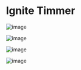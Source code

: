 # Ignite Timmer

![image](https://user-images.githubusercontent.com/42443254/204155770-9ac17fc7-2419-41cc-ba08-6f0814bd087e.png)

![image](https://user-images.githubusercontent.com/42443254/204155777-381de95e-cd75-4af0-93b2-6675b483382d.png)

![image](https://user-images.githubusercontent.com/42443254/204155796-8000ab30-45a0-4043-a19c-491ce39e19fe.png)

![image](https://user-images.githubusercontent.com/42443254/204155807-0b057e8c-be5a-4179-a153-1af134b4ff7b.png)
